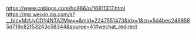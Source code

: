 https://www.cnblogs.com/ho966/p/16811317.html
https://mp.weixin.qq.com/s?__biz=MzUyODY4NTA2Mw==&mid=2247551473&idx=1&sn=5d4bec2468585d719c82f53243c58344&source=41#wechat_redirect